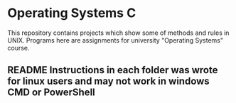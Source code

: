 # Operating Systems C
This repository contains projects which show some of methods and rules in UNIX.
Programs here are assignments for university "Operating Systems" course.

## README Instructions in each folder was wrote for linux users and may not work in windows CMD or PowerShell 
